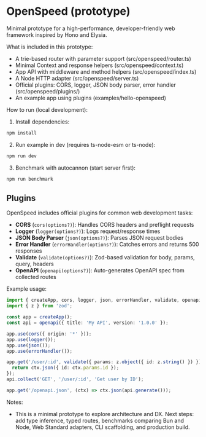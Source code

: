 # OpenSpeed (prototype)

Minimal prototype for a high-performance, developer-friendly web framework inspired by Hono and Elysia.

What is included in this prototype:

- A trie-based router with parameter support (src/openspeed/router.ts)
- Minimal Context and response helpers (src/openspeed/context.ts)
- App API with middleware and method helpers (src/openspeed/index.ts)
- A Node HTTP adapter (src/openspeed/server.ts)
- Official plugins: CORS, logger, JSON body parser, error handler (src/openspeed/plugins/)
- An example app using plugins (examples/hello-openspeed)

How to run (local development):

1. Install dependencies:

```powershell
npm install
```

2. Run example in dev (requires ts-node-esm or ts-node):

```powershell
npm run dev
```

3. Benchmark with autocannon (start server first):

```powershell
npm run benchmark
```

## Plugins

OpenSpeed includes official plugins for common web development tasks:

- **CORS** (`cors(options?)`): Handles CORS headers and preflight requests
- **Logger** (`logger(options?)`): Logs request/response times
- **JSON Body Parser** (`json(options?)`): Parses JSON request bodies
- **Error Handler** (`errorHandler(options?)`): Catches errors and returns 500 responses
- **Validate** (`validate(options?)`): Zod-based validation for body, params, query, headers
- **OpenAPI** (`openapi(options?)`): Auto-generates OpenAPI spec from collected routes

Example usage:

```ts
import { createApp, cors, logger, json, errorHandler, validate, openapi } from 'openspeed';
import { z } from 'zod';

const app = createApp();
const api = openapi({ title: 'My API', version: '1.0.0' });

app.use(cors({ origin: '*' }));
app.use(logger());
app.use(json());
app.use(errorHandler());

app.get('/user/:id', validate({ params: z.object({ id: z.string() }) }), (ctx) => {
  return ctx.json({ id: ctx.params.id });
});
api.collect('GET', '/user/:id', 'Get user by ID');

app.get('/openapi.json', (ctx) => ctx.json(api.generate()));
```

Notes:
- This is a minimal prototype to explore architecture and DX. Next steps: add type inference, typed routes, benchmarks comparing Bun and Node, Web Standard adapters, CLI scaffolding, and production build.

